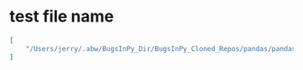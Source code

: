 # test file name

```json
[
    "/Users/jerry/.abw/BugsInPy_Dir/BugsInPy_Cloned_Repos/pandas/pandas/tests/indexes/datetimes/test_date_range.py"
]
```
